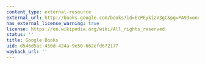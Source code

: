 ```yaml
---
content_type: external-resource
external_url: http://books.google.com/books?id=EcPEykizV3gC&pg=PA93=onepage
has_external_license_warning: true
license: https://en.wikipedia.org/wiki/All_rights_reserved
status: ''
title: Google Books
uid: d546d5ac-450d-424a-9e50-662efd672177
wayback_url: ''
---
```

